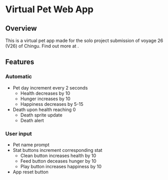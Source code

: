 # Virtual Pet Web App
## Overview
This is a virtual pet app made for the solo project submission of voyage 26 (V26) of Chingu. Find out more at [](chingu.io).
## Features
### Automatic
- Pet day increment every 2 seconds
	- Health decreases by 10
	- Hunger increases by 10
	- Happiness decreases by 5-15
- Death upon health reaching 0
	- Death sprite update
	- Death alert

### User input
- Pet name prompt
- Stat buttons increment corresponding stat
	- Clean button increases health by 10
	- Feed button deceases hunger by 10
	- Play button increases happiness by 10
- App reset button
